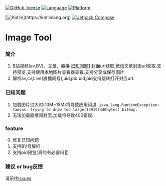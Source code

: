 [![GitHub license](https://img.shields.io/badge/License-MIT-blue)](https://mit-license.org/)
[![Language](https://img.shields.io/badge/Language-Kotlin-purple)](https://kotlinlang.org/)
[![Platform](https://img.shields.io/badge/Platform-Android-green)](https://www.android.com/)

[![Kotlin](https://img.shields.io/badge/Kotlin-1.6.21-_)](https://kotlinlang.org)
[![Jetpack Compose](https://img.shields.io/badge/Jetpack%20Compose-1.2.0-beta02)](https://developer.android.com/jetpack/compose)

# Image Tool

### 简介

1. B站视频(av,BV)、文章、~~直播~~ [已知问题1](#jump) 封面url获取,微信文章封面url获取.支持预览,支持使用本地图片查看器查看,支持分享或保存图片.
2. 解析av,cv,Live(直播间号),uid,pid.uid,pid支持跳转打开对应url.

### 已知问题

1. 加载图片过大时(10M~15M)将导致应用闪退.
   `java.lang.RuntimeException: Canvas: trying to draw too large(139197440bytes) bitmap.`
2. <span id="jump">无法加载直播间封面.加载将导致400错误.</span>

### feature

0. 修复已知问题
1. 支持BV号解析
2. 支持pid预览(真的有必要吗🤔)

### 建议 or bug反馈

请前往[issues](https://github.com/ZIDOUZI/Image-URL/issues)